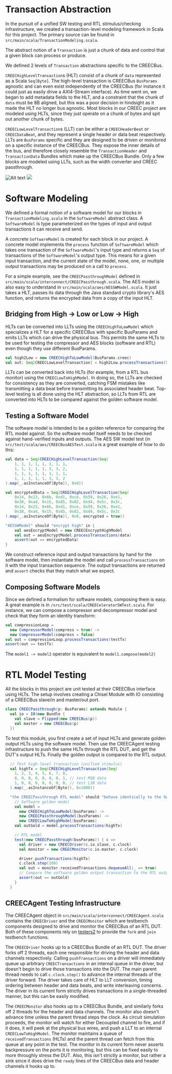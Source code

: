 # Transaction Abstraction
In the pursuit of a unified SW testing and RTL stimulus/checking infrastructure, we created a transaction-level modeling framework in Scala for this project. The primary source can be found in `src/main/scala/TransactionModeling.scala`.

The abstract notion of a `Transaction` is just a chunk of data and control that a given block can process or produce.

We defined 2 levels of `Transaction` abstractions specific to the CREECBus.

`CREECHighLevelTransaction`s (HLT) consist of a chunk of `data` represented as a Scala `Seq[Byte]`. The high-level transaction is CREECBus `BusParams` agnostic and can even exist independently of the CREECBus (for instance it could just as easily drive a AXI4-Stream interface). As time went on, we began to add metadata fields to the HLT, and a constraint that the chunk of `data` must be 8B aligned, but this was a poor decision in hindsight as it made the HLT no longer bus agnostic. Most blocks in our CREEC project are modeled using HLTs, since they just operate on a chunk of bytes and spit out another chunk of bytes.

`CREECLowLevelTransaction`s (LLT) can be either a `CREECHeaderBeat` or `CREECDataBeat`, and they represent a single header or data beat respectively. LLTs are `BusParams` specific and they are designed to be driven or monitored on a specific instance of the CREECBus. They expose the inner details of the bus, and therefore closely resemble the `TransactionHeader` and `TransactionData` Bundles which make up the CREECBus Bundle. Only a few blocks are modeled using LLTs, such as the width converter and CREEC passthrough.

![Alt text](./img/tlm.svg)
<img src="./img/tlm.svg">

# Software Modeling
We defined a formal notion of a software model for our blocks in `TransactionModeling.scala` in the `SoftwareModel` abstract class. A `SoftwareModel` is type parameterized on the types of input and output transactions it can receive and send.

A concrete `SoftwareModel` is created for each block in our project. A concrete model implements the `process` function of `SoftwareModel` which takes one transaction of the `SoftwareModel`'s input type and returns a `Seq` of transactions of the `SoftwareModel`'s output type. This means for a given input transaction, and the current state of the model, none, one, or multiple output transactions may be produced on a call to `process`.

For a simple example, see the `CREECPassthroughModel` defined in `src/main/scala/interconnect/CREECPassthrough.scala`. The AES model is also easy to understand in `src/main/scala/aes/AESSWModel.scala`. It just takes a HLT, passes its data through the Java standard crypto library's AES function, and returns the encrypted data from a copy of the input HLT.

## Bridging from High -> Low or Low -> High
HLTs can be converted into LLTs using the `CREECHighToLowModel` which specializes a HLT for a specific CREECBus with specific BusParams and emits LLTs which can drive the physical bus. This permits the same HLTs to be used for testing the compressor and AES blocks (software and RTL) even though they use different BusParams.

```scala
val high2Low = new CREECHighToLowModel(BusParams.creec)
val out: Seq[CREECLowLevelTransaction] = high2Low.processTransactions(Seq(CREECHighLevelTransaction(Seq(1, 2, 3, 4, 5, 6, 7, 8), 0x0)))
```

LLTs can be converted back into HLTs (for example, from a RTL bus monitor) using the `CREECLowToHighModel`. In doing so, the LLTs are checked for consistency as they are converted, catching FSM mistakes like transmitting a data beat before transmitting its associated header beat. Top-level testing is all done using the HLT abstraction, so LLTs from RTL are converted into HLTs to be compared against the golden software model.

## Testing a Software Model
The software model is intended to be a golden reference for comparing the RTL model against. So the software model itself needs to be checked against hand-verified inputs and outputs. The AES SW model test (in `src/test/scala/aes/CREECBusAESTest.scala` is a great example of how to do this:

```scala
val data = Seq(CREECHighLevelTransaction(Seq(
    1, 1, 1, 1, 1, 1, 1, 1,
    1, 1, 1, 1, 1, 3, 3, 2,
    1, 1, 1, 1, 1, 1, 1, 1,
    1, 1, 1, 1, 1, 3, 3, 2
).map(_.asInstanceOf[Byte]), 0x0))

val encryptedData = Seq(CREECHighLevelTransaction(Seq(
    0x14, 0x23, 0x6b, 0xd1, 0xce, 0x59, 0x26, 0xe1,
    0x38, 0xad, 0x15, 0x85, 0x82, 0xd4, 0x5c, 0x3c,
    0x14, 0x23, 0x6b, 0xd1, 0xce, 0x59, 0x26, 0xe1,
    0x38, 0xad, 0x15, 0x85, 0x82, 0xd4, 0x5c, 0x3c
).map(_.asInstanceOf[Byte]), 0x0, encrypted = true))

"AESSWModel" should "encrypt high" in {
    val aesEncryptModel = new CREECEncryptHighModel
    val out = aesEncryptModel.processTransactions(data)
    assert(out == encryptedData)
}
```

We construct reference input and output transactions by hand for the software model, then instantiate the model and call `processTransactions` on it with the input transaction sequence. The output transactions are returned and `assert` checks that they match what we expect.

## Composing Software Models
Since we defined a formalism for software models, composing them is easy. A great example is in `/src/test/scala/CREECeleratorSWTest.scala`. For instance, we can compose a compressor and decompressor model and check that they form an identity transform:

```scala
val compressionLoop =
  new CompressorModel(compress = true) ->
  new CompressorModel(compress = false)
val out = compressionLoop.processTransactions(testTx)
assert(out == testTx)
```

The `model1 -> model2` operator is equivalent to `model1.compose(model2)`

# RTL Model Testing
All the blocks in this project are unit tested at their CREECBus interface using HLTs. The setup involves creating a Chisel Module with IO consisting of a CREECBus slave/in and master/out port.

```scala
class CREECPassthrough(p: BusParams) extends Module {
  val io = IO(new Bundle {
    val slave = Flipped(new CREECBus(p))
    val master = new CREECBus(p)
  })
```

To test this module, you first create a set of input HLTs and generate golden output HLTs using the software model. Then use the CREECAgent testing infrastructure to push the same HLTs through the RTL DUT, and get the DUT's output HLTs. Finally the golden output is compared to the RTL output.

```scala
  // Test high-level transaction (unified stimulus)
  val highTx = Seq(CREECHighLevelTransaction(Seq(
    1, 2, 3, 4, 5, 6, 7, 8,
    0, 0, 0, 0, 0, 0, 0, 1, // test MSB data
    1, 0, 0, 0, 0, 0, 0, 0, // test LSB data
  ).map(_.asInstanceOf[Byte]), 0x1000))

  "the CREECPassthrough RTL model" should "behave identically to the SW model" in {
    // Software golden model
    val model =
      new CREECHighToLowModel(busParams) ->
      new CREECPassthroughModel(busParams) ->
      new CREECLowToHighModel(busParams)
    val outGold = model.processTransactions(highTx)

    // RTL model
    test(new CREECPassthrough(busParams)) { c =>
      val driver = new CREECDriver(c.io.slave, c.clock)
      val monitor = new CREECMonitor(c.io.master, c.clock)

      driver.pushTransactions(highTx)
      c.clock.step(100)
      val out = monitor.receivedTransactions.dequeueAll(_ => true)
      // Compare the software golden output transaction to the RTL output transaction
      assert(out == outGold)
    }
  }
```

## CREECAgent Testing Infrastructure
The CREECAgent object in `src/main/scala/interconnect/CREECAgent.scala` contains the `CREECDriver` and the `CREECMonitor` which are testbench components designed to drive and monitor the CREECBus of an RTL DUT. Both of these components rely on [testers2](https://github.com/ucb-bar/chisel-testers2) to provide the `fork` and `join` testbench functions.

The `CREECDriver` hooks up to a CREECBus Bundle of an RTL DUT. The driver forks off 2 threads, each one responsible for driving the header and data channels respectively. Calling `pushTransactions` on a driver will immediately queue up arbitrary `CREECTransactions` in an internal queue in the driver, but doesn't begin to drive those transactions into the DUT. The main parent thread needs to call `c.clock.step()` to advance the internal threads of the driver forward. The driver takes care of HLT to LLT conversion, timing ordering between header and data beats, and write interleaving concerns. The driver in its current form strictly drives transactions in a single-threaded manner, but this can be easily modified.

The `CREECMonitor` also hooks up to a CREECBus Bundle, and similarly forks off 2 threads for the header and data channels. The monitor also doesn't advance time unless the parent thread steps the clock. As circuit simulation proceeds, the monitor will watch for either Decoupled channel to fire, and if it does, it will peek at the physical bus wires, and push a LLT to an internal `CREECLowToHighModel`. The monitor maintains a queue of `receivedTransactions` (HLTs) and the parent thread can fetch from this queue at any point in the test. The monitor in its current form never asserts backpressure on the ports it is monitoring, but this can be fixed easily to more throughly stress the DUT. Also, this isn't strictly a monitor, but rather a sink since it does drive the `ready` lines of the CREECBus data and header channels it hooks up to.
